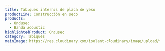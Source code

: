 ```yaml
---
title: Tabiques internos de placa de yeso
productLine: Construcción en seco
products:
  - Ondusec
  - Banda Acoustic
highlightedProduct: Ondusec
category: Tabiques
mainImage: https://res.cloudinary.com/isolant-cloudinary/image/upload/f_auto,q_auto:good/website-2021/solutions/isolant-aislantes-soluciones-construccion-en-seco-encabezado.jpg
---
```

